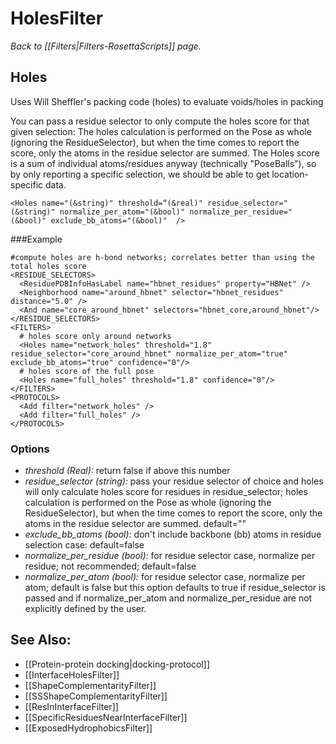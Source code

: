 # HolesFilter
*Back to [[Filters|Filters-RosettaScripts]] page.*
## Holes

Uses Will Sheffler's packing code (holes) to evaluate voids/holes in packing

You can pass a residue selector to only compute the holes score for that given selection:
The holes calculation is performed on the Pose as whole (ignoring the ResidueSelector), but when the time comes to report the score, only the atoms in the residue selector are summed.  The Holes score is a sum of individual atoms/residues anyway (technically "PoseBalls"), so by only reporting a specific selection, we should be able to get location-specific data. 

```
<Holes name="(&string)" threshold=“(&real)" residue_selector="(&string)" normalize_per_atom="(&bool)" normalize_per_residue="(&bool)" exclude_bb_atoms="(&bool)"  />
```

###Example

```
#compute holes are h-bond networks; correlates better than using the total holes score
<RESIDUE_SELECTORS>
  <ResiduePDBInfoHasLabel name="hbnet_residues" property="HBNet" />
  <Neighborhood name="around_hbnet" selector="hbnet_residues" distance="5.0" />
  <And name="core_around_hbnet" selectors="hbnet_core,around_hbnet"/>
</RESIDUE_SELECTORS>
<FILTERS>
  # holes score only around networks
  <Holes name="network_holes" threshold="1.8" residue_selector="core_around_hbnet" normalize_per_atom="true" exclude_bb_atoms="true" confidence="0"/>
  # holes score of the full pose
  <Holes name="full_holes" threshold="1.8" confidence="0"/>
</FILTERS>
<PROTOCOLS>
  <Add filter="network_holes" />
  <Add filter="full_holes" />
</PROTOCOLS>
```
### Options
-   *threshold (Real):* return false if above this number
-   *residue_selector (string):* pass your residue selector of choice and holes will only calculate holes score for residues in residue_selector; holes calculation is performed on the Pose as whole (ignoring the ResidueSelector), but when the time comes to report the score, only the atoms in the residue selector are summed.  default=""
-   *exclude_bb_atoms (bool):* don't include backbone (bb) atoms in residue selection case: default=false
-   *normalize_per_residue (bool):* for residue selector case, normalize per residue; not recommended; default=false
-   *normalize_per_atom (bool):* for residue selector case, normalize per atom; default is false but this option defaults to true if residue_selector is passed and if normalize_per_atom and normalize_per_residue are not explicitly defined by the user.

## See Also:

* [[Protein-protein docking|docking-protocol]]
* [[InterfaceHolesFilter]]
* [[ShapeComplementarityFilter]]
* [[SSShapeComplementarityFilter]]
* [[ResInInterfaceFilter]]
* [[SpecificResiduesNearInterfaceFilter]]
* [[ExposedHydrophobicsFilter]]
